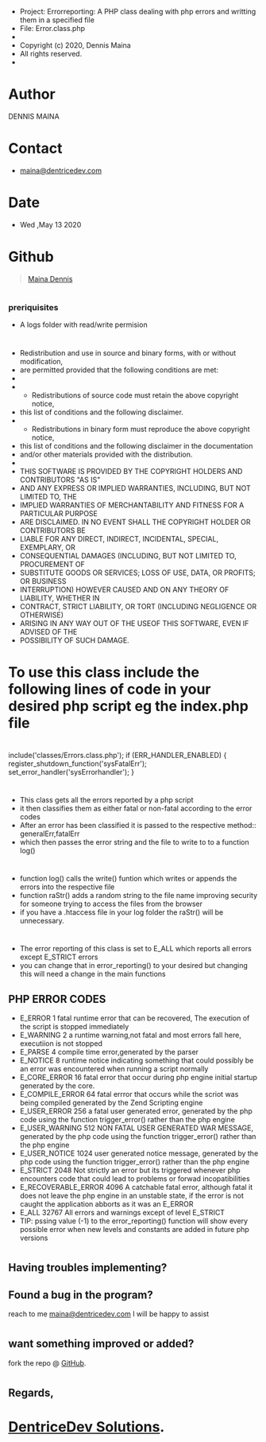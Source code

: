  * Project:  Errorreporting: A PHP class dealing with php errors and writting them in a specified file
 * File:     Error.class.php
 *
 * Copyright (c) 2020, Dennis Maina
 * All rights reserved.
 *
# Author 
 DENNIS MAINA
# Contact
* maina@dentricedev.com
# Date 
* Wed ,May 13 2020
# Github 
 > [Maina Dennis](github.com/mainadennis)
# 
### preriquisites
* A logs folder with read/write permision
# 

 * Redistribution and use in source and binary forms, with or without modification,
 * are permitted provided that the following conditions are met:
 *
 *  - Redistributions of source code must retain the above copyright notice,
 *    this list of conditions and the following disclaimer.
 *  - Redistributions in binary form must reproduce the above copyright notice,
 *    this list of conditions and the following disclaimer in the documentation
 *    and/or other materials provided with the distribution.
 *
 * THIS SOFTWARE IS PROVIDED BY THE COPYRIGHT HOLDERS AND CONTRIBUTORS "AS IS"
 * AND ANY EXPRESS OR IMPLIED WARRANTIES, INCLUDING, BUT NOT LIMITED TO, THE
 * IMPLIED WARRANTIES OF MERCHANTABILITY AND FITNESS FOR A PARTICULAR PURPOSE
 * ARE DISCLAIMED. IN NO EVENT SHALL THE COPYRIGHT HOLDER OR CONTRIBUTORS BE
 * LIABLE FOR ANY DIRECT, INDIRECT, INCIDENTAL, SPECIAL, EXEMPLARY, OR
 * CONSEQUENTIAL DAMAGES (INCLUDING, BUT NOT LIMITED TO, PROCUREMENT OF
 * SUBSTITUTE GOODS OR SERVICES; LOSS OF USE, DATA, OR PROFITS; OR BUSINESS
 * INTERRUPTION) HOWEVER CAUSED AND ON ANY THEORY OF LIABILITY, WHETHER IN
 * CONTRACT, STRICT LIABILITY, OR TORT (INCLUDING NEGLIGENCE OR OTHERWISE)
 * ARISING IN ANY WAY OUT OF THE USEOF THIS SOFTWARE, EVEN IF ADVISED OF THE
 * POSSIBILITY OF SUCH DAMAGE.

# To use this class include the following lines of code in your desired php script eg the index.php file
# 
 include('classes/Errors.class.php');
 if (ERR_HANDLER_ENABLED) {
   register_shutdown_function('sysFatalErr');
   set_error_handler('sysErrorhandler');
 }
# 
* This class gets all the errors reported by a php script
* it then classifies them as either fatal or non-fatal according to the error codes
* After an error has been classified it is passed to the respective method:: generalErr,fatalErr
* which then passes the error string and the file to write to to a function log()
# 
* function log() calls the write() funtion which writes or appends the errors into the respective file
* function raStr() adds a random string to the file name improving security for someone trying to access the files from the browser
* if you have a .htaccess file in your log folder the raStr() will be unnecessary.
# 
* The error reporting of this class is set to E_ALL which reports all errors except E_STRICT errors
* you can change that in error_reporting() to your desired but changing this will need a change in the main functions

<h2>PHP ERROR CODES</h2>
<ul> 
<li>E_ERROR 1 fatal runtime error that can be recovered, The execution of the script is stopped immediately</li>
<li>E_WARNING 2 a runtime warning,not fatal and most errors fall here, executiion is not stopped</li>
<li>E_PARSE 4 compile time error,generated by the parser</li>
<li>E_NOTICE 8 runtime notice indicating something that could possibly be an error was encountered when running a script normally</li>
<li>E_CORE_ERROR 16 fatal error that occur during php engine initial startup generated by the core.</li>
<li>E_COMPILE_ERROR 64 fatal errror that occurs while the scriot was being compiled generated by the Zend Scripting engine</li>
<li>E_USER_ERROR 256 a fatal user generated error, generated by the php code using the function trigger_error() rather than the php engine</li>
<li>E_USER_WARNING 512 NON FATAL USER GENERATED WAR MESSAGE, generated by the php code using the function trigger_error() rather than the php engine</li>
<li>E_USER_NOTICE 1024 user generated notice message, generated by the php code using the function trigger_error() rather than the php engine</li>
<li>E_STRICT 2048 Not strictly an error but its triggered whenever php encounters code that could lead to problems or forwad incopatibilities</li>
<li>E_RECOVERABLE_ERROR 4096 A catchable fatal error, although fatal it does not leave the php engine in an unstable state, if the error is not caught the application abborts as it   was an E_ERROR</li>
<li>E_ALL 32767 All errors and warnings except of level E_STRICT</li>
<li>TIP: pssing value (-1) to the error_reporting() function will show every possible error when new levels and constants are added in future php versions</li>
</ul>

# 
## Having troubles implementing?
## Found a bug in the program?
 reach to me maina@dentricedev.com 
 I will be happy to assist 
# 
## want something improved or added?
  fork the repo @ [GitHub](https://github.com/mainadennis/php-class-for-php-and-sql-error-logging-into-a-file).
# 
## Regards,
# [DentriceDev Solutions](https://dentricedev.com).
